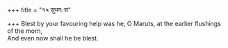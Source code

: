+++
title = "१५ सुभगः स"

+++
Blest by your favouring help was he, O Maruts, at the earlier flushings of the morn,  
     And even now shall he be blest.
